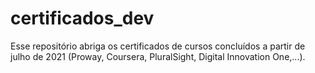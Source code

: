 # certificados_dev
Esse repositório abriga os certificados de cursos concluídos a partir de julho de 2021 (Proway, Coursera, PluralSight, Digital Innovation One,...).
